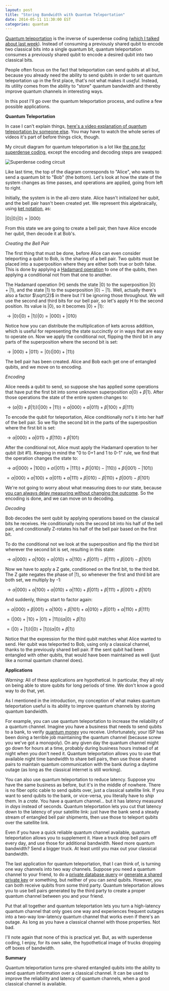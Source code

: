 ```yaml
---
layout: post
title: "Storing Bandwidth with Quantum Teleportation"
date: 2014-05-11 11:30:00 EST
categories: quantum
---
```


[Quantum teleportation](http://en.wikipedia.org/wiki/Quantum_teleportation) is the inverse of superdense coding ([which I talked about last week](http://strilanc.com/quantum/2014/05/03/Storing-Bandwidth-with-Superdense-Coding.html)). Instead of consuming a previously shared qubit to encode two classical bits into a single quantum bit, quantum teleportation consumes a previously shared qubit to encode a desired qubit into two classical bits.

People often focus on the fact that teleportation can send qubits at all but, because you already need the ability to send qubits in order to set quantum teleportation up in the first place, that's not what makes it *useful*. Instead, its utility comes from the ability to "store" quantum bandwidth and thereby improve quantum channels in interesting ways.

In this post I'll go over the quantum teleportation process, and outline a few possible applications.

**Quantum Teleportation**

In case I can't explain things, [here's a video explanation of quantum teleportation by someone else](http://www.youtube.com/watch?v=w5rCn593Dig). You may have to watch the whole series of videos it's part of before things click, though.

My circuit diagram for quantum teleportation is a lot like [the one for superdense coding](http://i.imgur.com/mXHpdbB.png), except the encoding and decoding steps are swapped:

![Superdense coding circuit](http://i.imgur.com/zAQ2SFi.png)

Like last time, the top of the diagram corresponds to "Alice", who wants to send a quantum bit to "Bob" (the bottom). Let's look at how the state of the system changes as time passes, and operations are applied, going from left to right.

Initially, the system is in the all-zero state. Alice hasn't initialized her qubit, and the bell pair hasn't been created yet. We represent this algebraically, using [ket notation](http://en.wikipedia.org/wiki/Bra%E2%80%93ket_notation), as:

$\left| 0 \right>\left| 0 \right>\left| 0 \right> = \left| 000 \right>$

From this state we are going to create a bell pair, then have Alice encode her qubit, then decode it at Bob's.

<i>Creating the Bell Pair</i>

The first thing that must be done, before Alice can even consider teleporting a qubit to Bob, is the sharing of a bell pair. Two qubits must be placed into a superposition where they are either both true or both false. This is done by applying a [Hadamard operation](http://en.wikipedia.org/wiki/Quantum_gate#Hadamard_gate) to one of the qubits, then applying a conditional not from that one to another.

The Hadamard operation (H) sends the state $\left| 0 \right>$ to the superposition $\left| 0 \right> + \left| 1 \right>$, and the state $\left| 1 \right>$ to the superposition $\left| 0 \right> - \left| 1 \right>$. Well, actually there's also a factor $\sqrt{2}$ in there but I'll be ignoring those throughout. We will use the second and third bits for our bell pair, so let's apply H to the second position. Its value is $\left| 0 \right>$, so it becomes $\left| 0 \right> + \left| 1 \right>$:

$\rightarrow \left| 0 \right>\left(\left| 0 \right> + \left| 1 \right>\right)\left| 0 \right> = \left| 000 \right> + \left| 010 \right>$

Notice how you can distribute the multiplication of kets across addition, which is useful for representing the state succinctly or in ways that are easy to operate on. Now we apply the conditional not, flipping the third bit in any parts of the superposition where the second bit is set:

$\rightarrow \left| 000 \right> + \left| 011 \right> = \left| 0 \right> \left(\left| 00 \right> + \left| 11 \right> \right)$

The bell pair has been created. Alice and Bob each get one of entangled qubits, and we move on to encoding.

<i>Encoding</i>

Alice needs a qubit to send, so suppose she has applied some operations that have put the first bit into some unknown superposition $\alpha \left| 0 \right> + \beta \left| 1 \right>$. After those operations the state of the entire system changes to:

$\rightarrow (\alpha \left| 0 \right> + \beta \left| 1 \right>) \left(\left| 00 \right> + \left| 11 \right> \right) = \alpha \left| 000 \right> + \alpha \left| 011 \right> + \beta \left| 100 \right> + \beta \left| 111 \right>$

To encode the qubit for teleportation, Alice conditionally not's it into her half of the bell pair. So we flip the second bit in the parts of the superposition where the first bit is set:

$\rightarrow \alpha \left| 000 \right> + \alpha \left| 011 \right> + \beta \left| 110 \right> + \beta \left| 101 \right>$

After the conditional not, Alice must apply the Hadamard operation to her qubit (bit #1). Keeping in mind the "0 to 0+1 and 1 to 0-1" rule, we find that the operation changes the state to:

$\rightarrow \alpha (\left| 000 \right> + \left| 100 \right>) + \alpha (\left| 011 \right> + \left| 111 \right>) + \beta (\left| 010 \right> - \left| 110 \right>) + \beta (\left| 001 \right> - \left| 101 \right>)$

$= \alpha \left| 000 \right> + \alpha \left| 100 \right> + \alpha \left| 011 \right> + \alpha \left| 111 \right> + \beta \left| 010 \right> - \beta \left| 110 \right> + \beta \left| 001 \right> - \beta \left| 101 \right>$

We're not going to worry about what measuring does to our state, because [you can always delay measuring without changing the outcome](https://en.wikipedia.org/wiki/Deferred_Measurement_Principle). So the encoding is done, and we can move on to decoding.

<i>Decoding</i>

Bob decodes the sent qubit by applying operations based on the classical bits he receives. He conditionally nots the second bit into his half of the bell pair, and conditionally Z-rotates his half of the bell pair based on the first bit.

To do the conditional not we look at the superposition and flip the third bit wherever the second bit is set, resulting in this state:

$\rightarrow \alpha \left| 000 \right> + \alpha \left| 100 \right> + \alpha \left| 010 \right> + \alpha \left| 110 \right> + \beta \left| 011 \right> - \beta \left| 111 \right> + \beta \left| 001 \right> - \beta \left| 101 \right>$

Now we have to apply a Z gate, conditioned on the first bit, to the third bit. The Z gate negates the phase of $\left| 1 \right>$, so whenever the first and third bit are both set, we multiply by -1:

$\rightarrow \alpha \left| 000 \right> + \alpha \left| 100 \right> + \alpha \left| 010 \right> + \alpha \left| 110 \right> + \beta \left| 011 \right> + \beta \left| 111 \right> + \beta \left| 001 \right> + \beta \left| 101 \right>$

And suddenly, things start to factor again:

$= \alpha \left| 000 \right> + \beta \left| 001 \right> + \alpha \left| 100 \right> + \beta \left| 101 \right> + \alpha \left| 010 \right> + \beta \left| 011 \right> + \alpha \left| 110 \right> + \beta \left| 111 \right>$

$= (\left| 00 \right> + \left| 10 \right> + \left| 01 \right> + \left| 11 \right>) (\alpha \left| 0 \right> + \beta \left| 1 \right>)$

$= (\left| 0 \right> + \left| 1 \right>) (\left| 0 \right> + \left| 1 \right>) (\alpha \left| 0 \right> + \beta \left| 1 \right>)$

Notice that the expression for the third qubit matches what Alice wanted to send. Her qubit was teleported to Bob, using only a classical channel, thanks to the previously shared bell pair. If the sent qubit had been entangled with other qubits, that would have been maintained as well (just like a normal quantum channel does).

**Applications**

*Warning:* All of these applications are hypothetical. In particular, they all rely on being able to store qubits for long periods of time. We don't know a good way to do that, yet.

As I mentioned in the introduction, my conception of what makes quantum teleportation useful is its ability to improve quantum channels by storing quantum bandwidth.

For example, you can use quantum teleportation to increase the reliability of a quantum channel. Imagine you have a business that needs to send qubits to a bank, to verify [quantum money](https://en.wikipedia.org/wiki/Quantum_money) you receive. Unfortunately, your ISP has been doing a terrible job maintaining the quantum channel (because screw you we've got a monopoly). On any given day the quantum channel might go down for hours at a time, probably during business hours instead of at night when you don't need it. Quantum teleportation allows you to use that available night time bandwidth to share bell pairs, then use those shared pairs to maintain quantum communication with the bank during a daytime outage (as long as the classical internet is still working).

You can also use quantum teleportation to reduce latency. Suppose you have the same business as before, but it's in the middle of nowhere. There is no fiber optic cable to send qubits over, just a classical satellite link. If you want to send qubits to the bank, or vice-versa, you literally have to *ship* them. In a *crate*. You have a quantum channel... but it has latency measured in *days* instead of seconds. Quantum teleportation lets you cut that latency down to the latency of your satellite link: just have the bank send a steady stream of entangled bell pair shipments, then use those to teleport qubits over the satellite link.

Even if you have a quick reliable quantum channel available, quantum teleportation allows you to supplement it. Have a truck drop bell pairs off every day, and use those for additional bandwidth. Need more quantum bandwidth? Send a bigger truck. At least until you max out your classical bandwidth.

The last application for quantum teleportation, that I can think of, is turning one way channels into two way channels. Suppose you need a quantum channel to your friend, to do a [private database query](http://www.youtube.com/watch?v=CfTulV4PciM) or [generate a shared private key](http://en.wikipedia.org/wiki/Quantum_key_distribution) or something, but neither of you can *send* qubits. However, you can both receive qubits from some third party. Quantum teleportation allows you to use bell pairs generated by the third party to create a proper quantum channel between you and your friend.

Put that all together and quantum teleportation lets you turn a high-latency quantum channel that only goes one way and experiences frequent outages into a two-way low-latency quantum channel that works even if there's an outage. As long as you have a classical channel with those properties. Not bad.

I'll note again that none of this is practical yet. But, as with superdense coding, I enjoy, for its own sake, the hypothetical image of trucks dropping off boxes of bandwidth.

**Summary**

Quantum teleportation turns pre-shared entangled qubits into the ability to send quantum information over a classical channel. It can be used to improve the reliability and latency of quantum channels, when a good classical channel is available.
